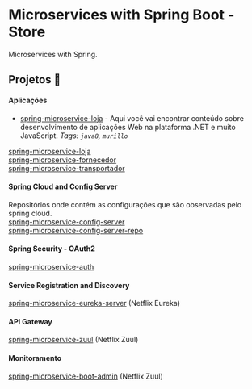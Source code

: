 # Microservices with Spring Boot - Store

Microservices with Spring.


## Projetos 📌

#### Aplicações
- [spring-microservice-loja](https://github.com/mupezzuol/spring-microservice-loja) - Aqui você vai encontrar conteúdo sobre desenvolvimento de aplicações Web na plataforma .NET e muito JavaScript. _Tags: `java8`, `murillo`_

[spring-microservice-loja](https://github.com/mupezzuol/spring-microservice-loja)  
[spring-microservice-fornecedor](https://github.com/mupezzuol/spring-microservice-fornecedor)  
[spring-microservice-transportador](https://github.com/mupezzuol/spring-microservice-transportador)

#### Spring Cloud and Config Server
Repositórios onde contém as configurações que são observadas pelo spring cloud.  
[spring-microservice-config-server](https://github.com/mupezzuol/spring-microservice-config-server)  
[spring-microservice-config-server-repo](https://github.com/mupezzuol/spring-microservice-config-server-repo)  

#### Spring Security - OAuth2
[spring-microservice-auth](https://github.com/mupezzuol/spring-microservice-auth)

#### Service Registration and Discovery
[spring-microservice-eureka-server](https://github.com/mupezzuol/spring-microservice-eureka-server) (Netflix Eureka)

#### API Gateway
[spring-microservice-zuul](https://github.com/mupezzuol/spring-microservice-zuul) (Netflix Zuul)

#### Monitoramento
[spring-microservice-boot-admin](https://github.com/mupezzuol/spring-microservice-boot-admin) (Netflix Zuul)

